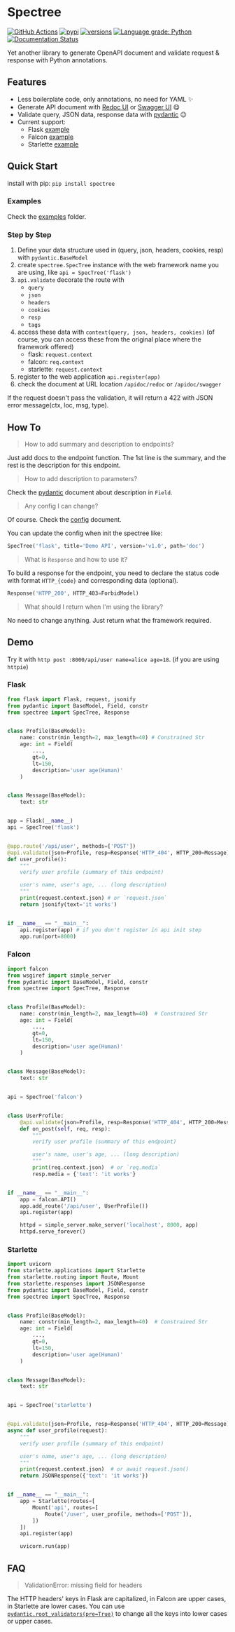 # Spectree


[![GitHub Actions](https://github.com/0b01001001/spectree/workflows/Python%20package/badge.svg)](https://github.com/0b01001001/spectree/actions)
[![pypi](https://img.shields.io/pypi/v/spectree.svg)](https://pypi.python.org/pypi/spectree)
[![versions](https://img.shields.io/pypi/pyversions/spectree.svg)](https://github.com/0b01001001/spectree)
[![Language grade: Python](https://img.shields.io/lgtm/grade/python/g/0b01001001/spectree.svg?logo=lgtm&logoWidth=18)](https://lgtm.com/projects/g/0b01001001/spectree/context:python)
[![Documentation Status](https://readthedocs.org/projects/spectree/badge/?version=latest)](https://spectree.readthedocs.io/en/latest/?badge=latest)

Yet another library to generate OpenAPI document and validate request & response with Python annotations.

## Features

* Less boilerplate code, only annotations, no need for YAML :sparkles:
* Generate API document with [Redoc UI](https://github.com/Redocly/redoc) or [Swagger UI](https://github.com/swagger-api/swagger-ui) :yum:
* Validate query, JSON data, response data with [pydantic](https://github.com/samuelcolvin/pydantic/) :wink:
* Current support:
  * Flask [example](#flask)
  * Falcon [example](#falcon)
  * Starlette [example](#starlette)

## Quick Start

install with pip: `pip install spectree`

### Examples

Check the [examples](/examples) folder.

### Step by Step

1. Define your data structure used in (query, json, headers, cookies, resp) with `pydantic.BaseModel`
2. create `spectree.SpecTree` instance with the web framework name you are using, like `api = SpecTree('flask')`
3. `api.validate` decorate the route with
   * `query`
   * `json`
   * `headers`
   * `cookies`
   * `resp`
   * `tags`
4. access these data with `context(query, json, headers, cookies)` (of course, you can access these from the original place where the framework offered)
   * flask: `request.context`
   * falcon: `req.context`
   * starlette: `request.context`
5. register to the web application `api.register(app)`
6. check the document at URL location `/apidoc/redoc` or `/apidoc/swagger`

If the request doesn't pass the validation, it will return a 422 with JSON error message(ctx, loc, msg, type).

## How To

> How to add summary and description to endpoints?

Just add docs to the endpoint function. The 1st line is the summary, and the rest is the description for this endpoint.

> How to add description to parameters?

Check the [pydantic](https://pydantic-docs.helpmanual.io/usage/schema/) document about description in `Field`.

> Any config I can change?

Of course. Check the [config](https://spectree.readthedocs.io/en/latest/config.html) document.

You can update the config when init the spectree like: 

```py
SpecTree('flask', title='Demo API', version='v1.0', path='doc')
```

> What is `Response` and how to use it?

To build a response for the endpoint, you need to declare the status code with format `HTTP_{code}` and corresponding data (optional).

```py
Response('HTPP_200', HTTP_403=ForbidModel)
```

> What should I return when I'm using the library?

No need to change anything. Just return what the framework required.

## Demo

Try it with `http post :8000/api/user name=alice age=18`. (if you are using `httpie`)

### Flask

```py
from flask import Flask, request, jsonify
from pydantic import BaseModel, Field, constr
from spectree import SpecTree, Response


class Profile(BaseModel):
    name: constr(min_length=2, max_length=40) # Constrained Str
    age: int = Field(
        ...,
        gt=0,
        lt=150,
        description='user age(Human)'
    )


class Message(BaseModel):
    text: str


app = Flask(__name__)
api = SpecTree('flask')


@app.route('/api/user', methods=['POST'])
@api.validate(json=Profile, resp=Response('HTTP_404', HTTP_200=Message), tags=['api'])
def user_profile():
    """
    verify user profile (summary of this endpoint)

    user's name, user's age, ... (long description)
    """
    print(request.context.json) # or `request.json`
    return jsonify(text='it works')


if __name__ == "__main__":
    api.register(app) # if you don't register in api init step
    app.run(port=8000)

```

### Falcon

```py
import falcon
from wsgiref import simple_server
from pydantic import BaseModel, Field, constr
from spectree import SpecTree, Response


class Profile(BaseModel):
    name: constr(min_length=2, max_length=40)  # Constrained Str
    age: int = Field(
        ...,
        gt=0,
        lt=150,
        description='user age(Human)'
    )


class Message(BaseModel):
    text: str


api = SpecTree('falcon')


class UserProfile:
    @api.validate(json=Profile, resp=Response('HTTP_404', HTTP_200=Message), tags=['api'])
    def on_post(self, req, resp):
        """
        verify user profile (summary of this endpoint)

        user's name, user's age, ... (long description)
        """
        print(req.context.json)  # or `req.media`
        resp.media = {'text': 'it works'}


if __name__ == "__main__":
    app = falcon.API()
    app.add_route('/api/user', UserProfile())
    api.register(app)

    httpd = simple_server.make_server('localhost', 8000, app)
    httpd.serve_forever()

```

### Starlette

```py
import uvicorn
from starlette.applications import Starlette
from starlette.routing import Route, Mount
from starlette.responses import JSONResponse
from pydantic import BaseModel, Field, constr
from spectree import SpecTree, Response


class Profile(BaseModel):
    name: constr(min_length=2, max_length=40)  # Constrained Str
    age: int = Field(
        ...,
        gt=0,
        lt=150,
        description='user age(Human)'
    )


class Message(BaseModel):
    text: str


api = SpecTree('starlette')


@api.validate(json=Profile, resp=Response('HTTP_404', HTTP_200=Message), tags=['api'])
async def user_profile(request):
    """
    verify user profile (summary of this endpoint)

    user's name, user's age, ... (long description)
    """
    print(request.context.json)  # or await request.json()
    return JSONResponse({'text': 'it works'})


if __name__ == "__main__":
    app = Starlette(routes=[
        Mount('api', routes=[
            Route('/user', user_profile, methods=['POST']),
        ])
    ])
    api.register(app)

    uvicorn.run(app)

```

## FAQ

> ValidationError: missing field for headers

The HTTP headers' keys in Flask are capitalized, in Falcon are upper cases, in Starlette are lower cases.
You can use [`pydantic.root_validators(pre=True)`](https://pydantic-docs.helpmanual.io/usage/validators/#root-validators) to change all the keys into lower cases or upper cases.
